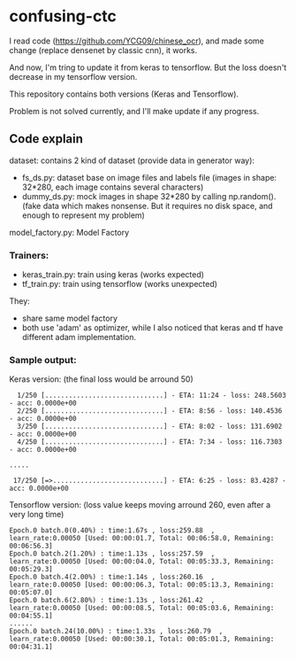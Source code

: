 # confusing-ctc

I read code (https://github.com/YCG09/chinese_ocr), and made some change (replace densenet by classic cnn), it works.

And now, I'm tring to update it from keras to tensorflow. But the loss doesn't decrease in my tensorflow version.

This repository contains both versions (Keras and Tensorflow).

Problem is not solved currently, and I'll make update if any progress.


## Code explain
dataset: contains 2 kind of dataset (provide data in generator way):
* fs_ds.py: dataset base on image files and labels file (images in shape: 32*280, each image contains several characters)
* dummy_ds.py: mock images in shape 32*280 by calling np.random(). (fake data which makes nonsense. But it requires no disk space, and enough to represent my problem)


model_factory.py: Model Factory

### Trainers:
* keras_train.py: train using keras (works expected)
* tf_train.py: train using tensorflow (works unexpected)

They:
 * share same model factory
 * both use 'adam' as optimizer, while I also noticed that keras and tf have different adam implementation. 

### Sample output:
Keras version: (the final loss would be arround 50)
```
  1/250 [..............................] - ETA: 11:24 - loss: 248.5603 - acc: 0.0000e+00
  2/250 [..............................] - ETA: 8:56 - loss: 140.4536 - acc: 0.0000e+00 
  3/250 [..............................] - ETA: 8:02 - loss: 131.6902 - acc: 0.0000e+00
  4/250 [..............................] - ETA: 7:34 - loss: 116.7303 - acc: 0.0000e+00

.....

 17/250 [=>............................] - ETA: 6:25 - loss: 83.4287 - acc: 0.0000e+00
 ```
 
 Tensorflow version: (loss value keeps moving arround 260, even after a very long time)
``` 
Epoch.0 batch.0(0.40%) : time:1.67s , loss:259.88  , learn_rate:0.00050 [Used: 00:00:01.7, Total: 00:06:58.0, Remaining: 00:06:56.3]
Epoch.0 batch.2(1.20%) : time:1.13s , loss:257.59  , learn_rate:0.00050 [Used: 00:00:04.0, Total: 00:05:33.3, Remaining: 00:05:29.3]
Epoch.0 batch.4(2.00%) : time:1.14s , loss:260.16  , learn_rate:0.00050 [Used: 00:00:06.3, Total: 00:05:13.3, Remaining: 00:05:07.0]
Epoch.0 batch.6(2.80%) : time:1.13s , loss:261.42  , learn_rate:0.00050 [Used: 00:00:08.5, Total: 00:05:03.6, Remaining: 00:04:55.1]
......
Epoch.0 batch.24(10.00%) : time:1.33s , loss:260.79  , learn_rate:0.00050 [Used: 00:00:30.1, Total: 00:05:01.3, Remaining: 00:04:31.1]

```
